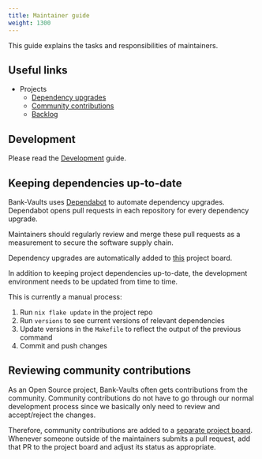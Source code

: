 ```yaml
---
title: Maintainer guide
weight: 1300
---
```


This guide explains the tasks and responsibilities of maintainers.

## Useful links

- Projects
  - [Dependency upgrades](https://github.com/orgs/bank-vaults/projects/4)
  - [Community contributions](https://github.com/orgs/bank-vaults/projects/3)
  - [Backlog](https://github.com/orgs/bank-vaults/projects/2)

## Development

Please read the [Development](development.md) guide.

## Keeping dependencies up-to-date

Bank-Vaults uses [Dependabot](https://github.com/dependabot) to automate dependency upgrades.
Dependabot opens pull requests in each repository for every dependency upgrade.

Maintainers should regularly review and merge these pull requests as a measurement to secure the software supply chain.

Dependency upgrades are automatically added to [this](https://github.com/orgs/bank-vaults/projects/4) project board.

In addition to keeping project dependencies up-to-date, the development environment needs to be updated from time to time.

This is currently a manual process:

1. Run `nix flake update` in the project repo
2. Run `versions` to see current versions of relevant dependencies
3. Update versions in the `Makefile` to reflect the output of the previous command
4. Commit and push changes

## Reviewing community contributions

As an Open Source project, Bank-Vaults often gets contributions from the community.
Community contributions do not have to go through our normal development process since we basically only need to review and accept/reject the changes.

Therefore, community contributions are added to a [separate project board](https://github.com/orgs/bank-vaults/projects/3).
Whenever someone outside of the maintainers submits a pull request, add that PR to the project board and adjust its status as appropriate.
